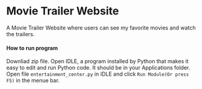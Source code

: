 # Movie Trailer Website

A Movie Trailer Website where users can see my favorite movies and watch the trailers.

#### How to run program

Downliad zip file. Open IDLE, a program installed by Python that makes it easy to edit and run Python code. It should be in your Applications folder. Open file `entertainment_center.py` in IDLE and click `Run Module(Or press F5)` in the menue bar.